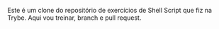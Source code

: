 Este é um clone do repositório de exercícios de Shell Script que fiz na Trybe. Aqui vou treinar, branch e pull request.


